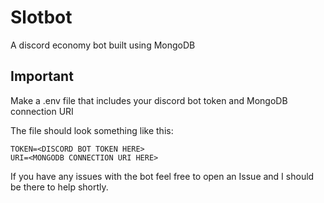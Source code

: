 # Slotbot
 A discord economy bot built using MongoDB
## Important
 Make a .env file that includes your discord bot token and MongoDB connection URI
 
 The file should look something like this:
 ```
 TOKEN=<DISCORD BOT TOKEN HERE>
 URI=<MONGODB CONNECTION URI HERE>
 ```

 If you have any issues with the bot feel free to open an Issue and I should be there to help shortly.
